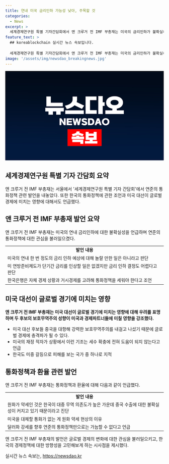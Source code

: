 ```yaml
---
title: 연내 미국 금리인하 가능성 낮아, 주목할 것
categories:
  - News
excerpt: >
  세계경제연구원 특별 기자간담회에서 앤 크루거 전 IMF 부총재는 미국의 금리인하가 불확실하며, 연준의 통화정책 전환시점도 예측하기 어렵다고 전했다. 또한 한국은행은 자체 통화정책을 수립해야 하며, 미국 대선이 경기에 부정적인 영향을 미칠 수 있으며 달러의 강세와 관련된 문제에 대해 우려를 표명했다.
feature_text: >
  ## koreablockchain 실시간 뉴스 속보입니다.

  세계경제연구원 특별 기자간담회에서 앤 크루거 전 IMF 부총재는 미국의 금리인하가 불확실하며, 연준의 통화정책 전환시점도 예측하기 어렵다고 전했다. 또한 한국은행은 자체 통화정책을 수립해야 하며, 미국 대선이 경기에 부정적인 영향을 미칠 수 있으며 달러의 강세와 관련된 문제에 대해 우려를 표명했다.
image: '/assets/img/newsdao_breakingnews.jpg'
---
```


<p><img src="/assets/img/newsdao_breakingnews.jpg" alt="koreablockchain 속보" /></p>

<h2 data-ke-size="size26">세계경제연구원 특별 기자 간담회 요약</h2>

<p data-ke-size="size16">앤 크루거 전 IMF 부총재는 서울에서 '세계경제연구원 특별 기자 간담회'에서 연준의 통화정책 관련 발언을 내놓았다. 또한 한국의 통화정책에 관한 조언과 미국 대선이 글로벌 경제에 미치는 영향에 대해서도 언급했다.</p>

<h2 data-ke-size="size24">앤 크루거 전 IMF 부총재 발언 요약</h2>

<p data-ke-size="size16">앤 크루거 전 IMF 부총재는 미국의 연내 금리인하에 대한 불확실성을 언급하며 연준의 통화정책에 대한 관심을 불러일으켰다.</p>

<table>
    <tr>
        <td style="text-align: center; height: 17px;"><b>발언 내용</b></td>
    </tr>
    <tr>
        <td style="text-align: left; height: 17px;">미국의 연내 한 번 정도의 금리 인하 예상에 대해 놀랄 만한 일은 아니라고 판단</td>
    </tr>
    <tr>
        <td style="text-align: left; height: 17px;">미 연방준비제도가 단기간 금리를 인상할 일은 없겠지만 금리 인하 결정도 어렵다고 판단</td>
    </tr>
    <tr>
        <td style="text-align: left; height: 17px;">한국은행은 자체 경제 상황과 거시경제를 고려해 통화정책을 세워야 한다고 조언</td>
    </tr>
</table>

<h2 data-ke-size="size24">미국 대선이 글로벌 경기에 미치는 영향</h2>

<p data-ke-size="size16"><b>앤 크루거 전 IMF 부총재는 미국 대선이 글로벌 경기에 미치는 영향에 대해 우려를 표명하며 두 후보의 보호무역주의 성향이 미국과 경제파트너들에 미칠 영향을 강조했다.</b></p>

<ul>
    <li>미국 대선 후보들 중국을 대항해 강력한 보호무역주의를 내걸고 나섰기 때문에 글로벌 경제에 충격파가 될 수 있다.</li>
    <li>미국의 재정 적자가 상황에서 이런 기조는 세수 확충에 전혀 도움이 되지 않는다고 언급</li>
    <li>한국도 미중 갈등으로 피해를 보는 국가 중 하나로 지적</li>
</ul>

<h2 data-ke-size="size24">통화정책과 환율 관련 발언</h2>

<p data-ke-size="size16">앤 크루거 전 IMF 부총재는 통화정책과 환율에 대해 다음과 같이 언급했다.</p>

<table>
    <tr>
        <td style="text-align: center; height: 17px;"><b>발언 내용</b></td>
    </tr>
    <tr>
        <td style="text-align: left; height: 17px;">원화가 약세인 것은 한국이 대중 무역 의존도가 높은 가운데 중국 수출에 대한 불확실성이 커지고 있기 때문이라고 진단</td>
    </tr>
    <tr>
        <td style="text-align: left; height: 17px;">미국을 대체할 통화가 없는 게 원화 약세 현상의 이유</td>
    </tr>
    <tr>
        <td style="text-align: left; height: 17px;">달러화 강세를 향후 연준의 통화정책만으로는 가늠할 수 없다고 언급</td>
    </tr>
</table>

<p data-ke-size="size16">앤 크루거 전 IMF 부총재의 발언은 글로벌 경제의 변화에 대한 관심을 불러일으키고, 한국의 경제정책에 대한 방향성을 고민해보게 하는 시사점을 제시했다.</p>
실시간 뉴스 속보는, <a href="https://newsdao.kr" rel="dofollow">https://newsdao.kr</a>


